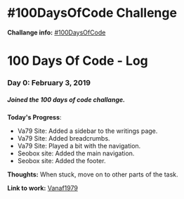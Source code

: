 # #100DaysOfCode Challenge

**Challange info:** [#100DaysOfCode](https://www.100daysofcode.com/)

# 100 Days Of Code - Log

### Day 0: February 3, 2019
##### Joined the 100 days of code challange.

**Today's Progress**:
- Va79 Site: Added a sidebar to the writings page.
- Va79 Site: Added breadcrumbs.
- Va79 Site: Played a bit with the navigation.
- Seobox site: Added the main navigation.
- Seobox site: Added the footer.

**Thoughts:** When stuck, move on to other parts of the task.

**Link to work:** [Vanaf1979](https://www.vanaf1979.nl)